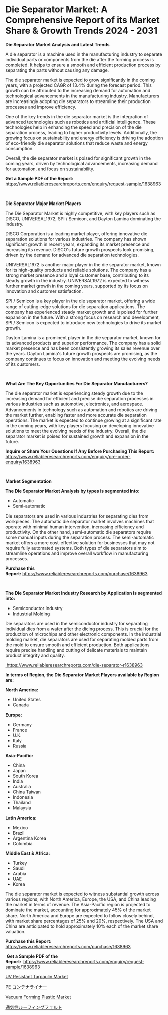 <p><h1>Die Separator Market: A Comprehensive Report of its Market Share & Growth Trends 2024 - 2031</h1></p><p><strong>Die Separator Market Analysis and Latest Trends</strong></p>
<p><p>A die separator is a machine used in the manufacturing industry to separate individual parts or components from the die after the forming process is completed. It helps to ensure a smooth and efficient production process by separating the parts without causing any damage.</p><p>The die separator market is expected to grow significantly in the coming years, with a projected CAGR of 13.4% during the forecast period. This growth can be attributed to the increasing demand for automation and technological advancements in the manufacturing industry. Manufacturers are increasingly adopting die separators to streamline their production processes and improve efficiency.</p><p>One of the key trends in the die separator market is the integration of advanced technologies such as robotics and artificial intelligence. These technologies help in enhancing the speed and precision of the die separation process, leading to higher productivity levels. Additionally, the growing focus on sustainability and energy efficiency is driving the adoption of eco-friendly die separator solutions that reduce waste and energy consumption.</p><p>Overall, the die separator market is poised for significant growth in the coming years, driven by technological advancements, increasing demand for automation, and focus on sustainability.</p></p>
<p><strong>Get a Sample PDF of the Report:&nbsp;</strong> <a href="https://www.reliableresearchreports.com/enquiry/request-sample/1638963">https://www.reliableresearchreports.com/enquiry/request-sample/1638963</a></p>
<p>&nbsp;</p>
<p><strong>Die Separator Major Market Players</strong></p>
<p><p>The Die Separator Market is highly competitive, with key players such as DISCO, UNIVERSAL1972, SPI / Semicon, and Dayton Lamina dominating the industry. </p><p>DISCO Corporation is a leading market player, offering innovative die separation solutions for various industries. The company has shown significant growth in recent years, expanding its market presence and increasing its revenue. DISCO's future growth prospects look promising, driven by the demand for advanced die separation technologies.</p><p>UNIVERSAL1972 is another major player in the die separator market, known for its high-quality products and reliable solutions. The company has a strong market presence and a loyal customer base, contributing to its steady growth in the industry. UNIVERSAL1972 is expected to witness further market growth in the coming years, supported by its focus on innovation and customer satisfaction.</p><p>SPI / Semicon is a key player in the die separator market, offering a wide range of cutting-edge solutions for die separation applications. The company has experienced steady market growth and is poised for further expansion in the future. With a strong focus on research and development, SPI / Semicon is expected to introduce new technologies to drive its market growth.</p><p>Dayton Lamina is a prominent player in the die separator market, known for its advanced products and superior performance. The company has a solid market presence and has been consistently growing its sales revenue over the years. Dayton Lamina's future growth prospects are promising, as the company continues to focus on innovation and meeting the evolving needs of its customers.</p></p>
<p>&nbsp;</p>
<p><strong>What Are The Key Opportunities For Die Separator Manufacturers?</strong></p>
<p><p>The die separator market is experiencing steady growth due to the increasing demand for efficient and precise die separation processes in various industries such as automotive, electronics, and aerospace. Advancements in technology such as automation and robotics are driving the market further, enabling faster and more accurate die separation operations. The market is expected to continue growing at a significant rate in the coming years, with key players focusing on developing innovative solutions to meet the evolving needs of the industry. Overall, the die separator market is poised for sustained growth and expansion in the future.</p></p>
<p><strong>Inquire or Share Your Questions If Any Before Purchasing This Report:</strong> <a href="https://www.reliableresearchreports.com/enquiry/pre-order-enquiry/1638963">https://www.reliableresearchreports.com/enquiry/pre-order-enquiry/1638963</a></p>
<p>&nbsp;</p>
<p><strong>Market Segmentation</strong></p>
<p><strong>The Die Separator Market Analysis by types is segmented into:</strong></p>
<p><ul><li>Automatic</li><li>Semi-automatic</li></ul></p>
<p><p>Die separators are used in various industries for separating dies from workpieces. The automatic die separator market involves machines that operate with minimal human intervention, increasing efficiency and productivity. On the other hand, semi-automatic die separators require some manual inputs during the separation process. The semi-automatic market offers a more cost-effective solution for businesses that may not require fully automated systems. Both types of die separators aim to streamline operations and improve overall workflow in manufacturing processes.</p></p>
<p><strong>Purchase this Report:&nbsp;</strong><a href="https://www.reliableresearchreports.com/purchase/1638963">https://www.reliableresearchreports.com/purchase/1638963</a></p>
<p>&nbsp;</p>
<p><strong>The Die Separator Market Industry Research by Application is segmented into:</strong></p>
<p><ul><li>Semiconductor Industry</li><li>Industrial Molding</li></ul></p>
<p><p>Die separators are used in the semiconductor industry for separating individual dies from a wafer after the dicing process. This is crucial for the production of microchips and other electronic components. In the industrial molding market, die separators are used for separating molded parts from the mold to ensure smooth and efficient production. Both applications require precise handling and cutting of delicate materials to maintain product integrity and quality.</p></p>
<p><a href="https://www.reliableresearchreports.com/die-separator-r1638963">&nbsp;https://www.reliableresearchreports.com/die-separator-r1638963</a></p>
<p><strong>In terms of Region, the Die Separator Market Players available by Region are:</strong></p>
<p>
    <p> <strong> North America: </strong>
        <ul>
            <li>United States</li>
            <li>Canada</li>
        </ul>
        </p> 
    <p> <strong> Europe: </strong>
        <ul>
            <li>Germany</li>
            <li>France</li>
            <li>U.K.</li>
            <li>Italy</li>
            <li>Russia</li>
        </ul>
        </p> 
    <p> <strong> Asia-Pacific: </strong>
        <ul>
            <li>China</li>
            <li>Japan</li>
            <li>South Korea</li>
            <li>India</li>
            <li>Australia</li>
            <li>China Taiwan</li>
            <li>Indonesia</li>
            <li>Thailand</li>
            <li>Malaysia</li>
        </ul>
        </p> 
    <p> <strong> Latin America: </strong>
        <ul>
            <li>Mexico</li>
            <li>Brazil</li>
            <li>Argentina Korea</li>
            <li>Colombia</li>
        </ul>
        </p> 
    <p> <strong> Middle East & Africa: </strong>
        <ul>
            <li>Turkey</li>
            <li>Saudi</li>
            <li>Arabia</li>
            <li>UAE</li>
            <li>Korea</li>
        </ul>
    </p>
    </p>
<p><p>The die separator market is expected to witness substantial growth across various regions, with North America, Europe, the USA, and China leading the market in terms of revenue. The Asia-Pacific region is projected to dominate the market, accounting for approximately 45% of the market share. North America and Europe are expected to follow closely behind, with market share percentages of 25% and 20%, respectively. The USA and China are anticipated to hold approximately 10% each of the market share valuation.</p></p>
<p><strong>Purchase this Report: </strong><a href="https://www.reliableresearchreports.com/purchase/1638963">https://www.reliableresearchreports.com/purchase/1638963</a></p>
<p>&nbsp;<strong>Get a Sample PDF of the Report:&nbsp;&nbsp;</strong><a href="https://www.reliableresearchreports.com/enquiry/request-sample/1638963">https://www.reliableresearchreports.com/enquiry/request-sample/1638963</a></p>
<p><strong></strong></p>
<p><p><a href="https://www.linkedin.com/pulse/uv-resistant-tarpaulin-market-goal-estimating-size-future-l0bge?trackingId=Q9lJRh9FOpYN5q4P2EDnsw%3D%3D">UV Resistant Tarpaulin Market</a></p><p><a href="https://medium.com/@jewelardner5656/pe%E3%82%B3%E3%83%B3%E3%83%86%E3%83%8A%E3%83%A9%E3%82%A4%E3%83%8A%E3%83%BC%E5%B8%82%E5%A0%B4%E8%A6%8F%E6%A8%A1-cagr-%E3%83%88%E3%83%AC%E3%83%B3%E3%83%892024-2030-035c173a6162">PE コンテナライナー</a></p><p><a href="https://www.linkedin.com/pulse/vacuum-forming-plastic-market-centers-aspects-growth-share-hbuie?trackingId=gdA2w1umng3Jbue4WZajxQ%3D%3D">Vacuum Forming Plastic Market</a></p><p><a href="https://medium.com/@alioukaye1/%E9%80%9A%E6%B0%97%E6%80%A7%E3%81%AE%E3%81%82%E3%82%8B%E9%98%B2%E6%B0%B4%E3%83%AB%E3%83%BC%E3%83%95%E3%82%A3%E3%83%B3%E3%82%B0%E3%83%95%E3%82%A7%E3%83%AB%E3%83%88%E5%B8%82%E5%A0%B4%E3%81%AE%E8%A6%8F%E6%A8%A1-cagr-%E3%83%88%E3%83%AC%E3%83%B3%E3%83%89-2024%E5%B9%B4%E3%81%8B%E3%82%892030%E5%B9%B4%E3%81%BE%E3%81%A7-94fc0e57f5b8">通気性ルーフィングフェルト</a></p></p>